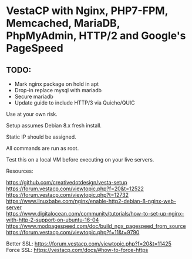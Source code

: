 # VestaCP with Nginx, PHP7-FPM, Memcached, MariaDB, PhpMyAdmin, HTTP/2 and Google's PageSpeed

## TODO:
* Mark nginx package on hold in apt
* Drop-in replace mysql with mariadb
* Secure mariadb
* Update guide to include HTTP/3 via Quiche/QUIC

Use at your own risk.

Setup assumes Debian 8.x fresh install.

Static IP should be assigned.

All commands are run as root.

Test this on a local VM before executing on your live servers.

Resources:

https://github.com/creativedotdesign/vesta-setup
https://forum.vestacp.com/viewtopic.php?f=20&t=12522  
https://forum.vestacp.com/viewtopic.php?t=12732  
https://www.linuxbabe.com/nginx/enable-http2-debian-8-nginx-web-server  
https://www.digitalocean.com/community/tutorials/how-to-set-up-nginx-with-http-2-support-on-ubuntu-16-04  
https://www.modpagespeed.com/doc/build_ngx_pagespeed_from_source  
https://forum.vestacp.com/viewtopic.php?f=11&t=9790  

Better SSL: https://forum.vestacp.com/viewtopic.php?f=20&t=11425  
Force SSL: https://vestacp.com/docs/#how-to-force-https
